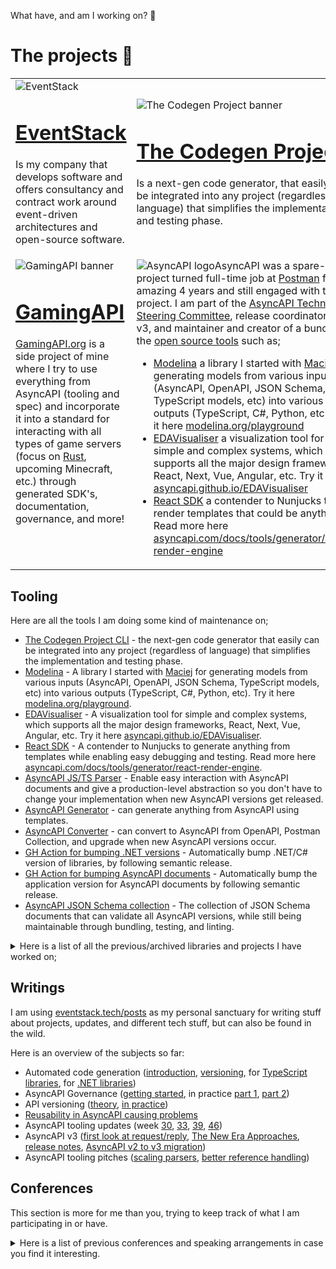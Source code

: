 What have, and am I working on? 👀

# The projects 🔭

<table style="table-layout: fixed; width: 100%;">
  <tr>
    <td>
      <img src="https://github.com/user-attachments/assets/f1dd3b47-4481-42a4-ac8a-63d9547a5a01" alt="EventStack"/>
      <h1><a href="https://eventstack.tech">EventStack</a></h1><p>Is my company that develops software and offers consultancy and contract work around event-driven architectures and open-source software.</p>
    </td>
    <td>
      <img src="https://github.com/user-attachments/assets/5a839f64-8ed3-49fe-84e2-899cbd7d5027" alt="The Codegen Project banner"/>
      <h1><a href="https://github.com/the-codegen-project/">The Codegen Project</a></h1><p>Is a next-gen code generator, that easily can be integrated into any project (regardless of language) that simplifies the implementation and testing phase.</td>
  </tr>
  <tr style="vertical-align: top;">
    <td>
      <img src="https://github.com/user-attachments/assets/7f7424be-d981-494d-9f50-8ed32a87198d" alt="GamingAPI banner"/>
      <h1><a href="https://github.com/GamingAPI/">GamingAPI</a></h1><p><a href="https://gamingapi.org/">GamingAPI.org</a> is a side project of mine where I try to use everything from AsyncAPI (tooling and spec) and incorporate it into a standard for interacting with all types of game servers (focus on <a href="https://rust.facepunch.com/">Rust</a>, upcoming Minecraft, etc.) through generated SDK's, documentation, governance, and more!</p>
    </td>
    <td>
      <img src="https://github.com/user-attachments/assets/34da4a09-c671-4e8a-8130-157d69d2ddbe" alt="AsyncAPI logo"/>AsyncAPI was a spare-time project turned full-time job at <a href="https://www.postman.com/">Postman</a> for an amazing 4 years and still engaged with the project. I am part of the <a href="https://www.asyncapi.com/community/tsc">AsyncAPI Technical Steering Committee</a>, release coordinator for v3, and maintainer and creator of a bunch of the <a href="https://github.com/orgs/asyncapi/repositories">open source tools</a> such as;</br>
      <ul>
        <li><a href="https://github.com/asyncapi/modelina">Modelina</a> a library I started with <a href="https://github.com/magicmatatjahu">Maciej</a> for generating models from various inputs (AsyncAPI, OpenAPI, JSON Schema, TypeScript models, etc) into various outputs (TypeScript, C#, Python, etc). Try it here <a href="https://modelina.org/playground">modelina.org/playground</a></li>
        <li><a href="https://github.com/asyncapi/EDAVisualiser/">EDAVisualiser</a> a visualization tool for simple and complex systems, which supports all the major design frameworks, React, Next, Vue, Angular, etc. Try it here <a href="https://asyncapi.github.io/EDAVisualiser">asyncapi.github.io/EDAVisualiser</a></li>
        <li><a href="https://github.com/asyncapi/generator-react-sdk">React SDK</a> a contender to Nunjucks to render templates that could be anything. Read more here <a href="https://www.asyncapi.com/docs/tools/generator/react-render-engine">asyncapi.com/docs/tools/generator/react-render-engine</a></li>
      </ul>
    </td>
  </tr>
</table>

## Tooling
Here are all the tools I am doing some kind of maintenance on;

- <a href="https://github.com/the-codegen-project/cli">The Codegen Project CLI</a> - the next-gen code generator that easily can be integrated into any project (regardless of language) that simplifies the implementation and testing phase.
- <a href="https://github.com/asyncapi/modelina">Modelina</a> - A library I started with <a href="https://github.com/magicmatatjahu">Maciej</a> for generating models from various inputs (AsyncAPI, OpenAPI, JSON Schema, TypeScript models, etc) into various outputs (TypeScript, C#, Python, etc). Try it here <a href="https://modelina.org/playground">modelina.org/playground</a>.
- <a href="https://github.com/asyncapi/EDAVisualiser">EDAVisualiser</a> - A visualization tool for simple and complex systems, which supports all the major design frameworks, React, Next, Vue, Angular, etc. Try it here <a href="https://asyncapi.github.io/EDAVisualiser">asyncapi.github.io/EDAVisualiser</a>.
- <a href="https://github.com/asyncapi/generator-react-sdk">React SDK</a> - A contender to Nunjucks to generate anything from templates while enabling easy debugging and testing. Read more here <a href="https://www.asyncapi.com/docs/tools/generator/react-render-engine">asyncapi.com/docs/tools/generator/react-render-engine</a>.
- <a href="https://github.com/asyncapi/parser-js">AsyncAPI JS/TS Parser</a> - Enable easy interaction with AsyncAPI documents and give a production-level abstraction so you don't have to change your implementation when new AsyncAPI versions get released. 
- <a href="https://github.com/asyncapi/generator">AsyncAPI Generator</a> - can generate anything from AsyncAPI using templates.
- <a href="https://github.com/asyncapi/converter-js">AsyncAPI Converter</a> - can convert to AsyncAPI from OpenAPI, Postman Collection, and upgrade when new AsyncAPI versions occur.
- <a href="https://github.com/jonaslagoni/gh-action-dotnet-bump">GH Action for bumping .NET versions</a> - Automatically bump .NET/C# version of libraries, by following semantic release.
- <a href="https://github.com/jonaslagoni/gh-action-asyncapi-document-bump">GH Action for bumping AsyncAPI documents</a> - Automatically bump the application version for AsyncAPI documents by following semantic release.
- <a href="https://github.com/asyncapi/spec-json-schemas">AsyncAPI JSON Schema collection</a> - The collection of JSON Schema documents that can validate all AsyncAPI versions, while still being maintainable through bundling, testing, and linting.

<details>
  <summary>Here is a list of all the previous/archived libraries and projects I have worked on;</summary>

- https://github.com/jonaslagoni/Wizard-Of-Treldan, university group project, 2d and 2 different UI games in one, with a custom game engine, written in Java.
- https://github.com/jonaslagoni/NEON, university group project, a 2d tower defense game, using OSGi to use a modular system to load and unload towers, maps, game modes, etc on the fly, build upon libgdx, written in Java.
- https://github.com/jonaslagoni/csgoLiveServer, spare time project trying to reflect what happens in a CSGO server in the web browser, first version of GamingAPI I guess.
- https://github.com/jonaslagoni/asyncapi-quicktype-template, AsyncAPI generator template to generate typed models with QuickType. 
- https://github.com/jonaslagoni/asyncapi-quicktype-filter, the core library code for the QuickType template.
- https://github.com/jonaslagoni/.NET-websocket-client-template, an old AsyncAPI generator template for generating a WebSocket wrapper in .NET.
- https://github.com/jonaslagoni/ts-websocket-server-template, an old AsyncAPI generator template for generating a WebSocket wrapper in TypeScript.
- https://github.com/jonaslagoni/Java-to-JSON-Schema, a JSON Schema draft-7 DSL for writing JSON Schema through code in Java. 
- https://github.com/jonaslagoni/Java-to-AsyncAPI, an AsyncAPI DSL for writing AsyncAPI documents through code in Java. Uses the JSON Schema variant as well internally to define payloads.
- https://github.com/asyncapi/dotnet-nats-template, an AsyncAPI template for generating .NET/C# NATS code, superseded by [The Codegen Project](https://github.com/the-codegen-project/cli/)
- https://github.com/asyncapi/ts-nats-template, an AsyncAPI template for generating TypeScript NATS code, superseded by [The Codegen Project](https://github.com/the-codegen-project/cli/)

</details>

## Writings
I am using [eventstack.tech/posts](https://eventstack.tech/posts) as my personal sanctuary for writing stuff about projects, updates, and different tech stuff, but can also be found in the wild.

Here is an overview of the subjects so far:
- Automated code generation ([introduction](https://eventstack.tech/posts/automated-utopia), [versioning](https://eventstack.tech/posts/automated-utopia-versioning), for [TypeScript libraries](https://eventstack.tech/posts/automated-utopia-typescript), for [.NET libraries](https://eventstack.tech/posts/automated-utopia-dotnet))
- AsyncAPI Governance ([getting started](https://eventstack.tech/posts/getting-started-with-governance), in practice [part 1](https://eventstack.tech/posts/enforcing-consistency-guidelines-part-1), [part 2](https://eventstack.tech/posts/enforcing-consistency-guidelines-part-2))
- API versioning ([theory](https://eventstack.tech/posts/versioning-is-easy), [in practice](https://eventstack.tech/posts/asyncapi-versioning-in-practice))
- [Reusability in AsyncAPI causing problems](https://eventstack.tech/posts/reusability-causing-problems)
- AsyncAPI tooling updates (week [30](https://eventstack.tech/posts/asyncapi-tooling-update-1), [33](https://eventstack.tech/posts/asyncapi-tooling-update-week-33), [39](https://eventstack.tech/posts/asyncapi-tooling-update-week-39), [46](https://eventstack.tech/posts/asyncapi-tooling-update-week-46))
- AsyncAPI v3 ([first look at request/reply](https://eventstack.tech/posts/asyncapi-v3-request-reply), [The New Era Approaches](https://www.asyncapi.com/blog/the-new-era-approaches), [release notes](https://www.asyncapi.com/blog/release-notes-3.0.0), [AsyncAPI v2 to v3 migration](https://www.asyncapi.com/docs/migration/migrating-to-v3)) 
- AsyncAPI tooling pitches ([scaling parsers](https://eventstack.tech/posts/pitch-scaling-parsers), [better reference handling](https://eventstack.tech/posts/pitch-reference-tools))

## Conferences
This section is more for me than you, trying to keep track of what I am participating in or have.

<details>
  <summary>Here is a list of previous conferences and speaking arrangements in case you find it interesting.</summary>
  
- (speaking) APIDays conference Helsinki, 2024, in-person, gave a talk about `Navigating the jungle of the AsyncAPI Ecosystem`
- (speaking) AsyncAPI conference, at Sngular Madrid, 2023, in-person (watch the recording here: https://www.youtube.com/live/FN5eR1Zqh9c?si=A4gxOaJlHCg4ID3P&t=7038)
- (participating) AsyncAPI conference, at IBM London, 2023, in-person
- (speaking) APIDays Paris 2022, in-person, gave a talk about `AsyncAPI and schema format complexity`
- (participating) GOTO Copenhagen 2022, in-person
- (participating) Digital Transformation World, TMForum, Copenhagen 2022, in-person
- (speaking) AsyncAPI conference 2022, had two talks here. The two talks were `Next Generation of AsyncAPI` (watch the recording here: https://www.youtube.com/watch?v=WOMDYzHh-3w) and `The Intricacies of a Single Keyword in AsyncAPI` (watch the recording here: https://www.youtube.com/watch?v=fLAAXAXOGlE)
- (speaking) API:World 2021, online, talked about `How AsyncAPI can enhance your developer experience`
- (speaking) APIDays Interface 2021, online, talked about `How AsyncAPI can enhance your developer experience`. Watch the recording here: https://www.youtube.com/watch?v=W7L0ryT3Qmo
- (participating) Info Security Denmark 2021, in-person
- (participating) APIDays Paris 2019, in-person, invitation by [Fran](https://github.com/fmvilas)
- (participating) Info Security Denmark 2019, in-person

</details>

